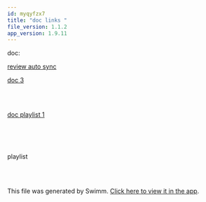 ```yaml
---
id: myqyfzx7
title: "doc links "
file_version: 1.1.2
app_version: 1.9.11
---
```


doc:

[review auto sync ](review-auto-sync.cyfzpp3w.sw.md)

[doc 3 ](doc-3.mjg9bm46.sw.md)

<br/>

<br/>

[doc playlist 1](doc-playlist-1.qib8njmj.sw.md)

<br/>

<br/>

<br/>

playlist

<br/>

<br/>

This file was generated by Swimm. [Click here to view it in the app](https://swimm-web-app.web.app/repos/Z2l0aHViJTNBJTNBTm9hUmVwbyUzQSUzQU5vYW96ZXI=/docs/myqyfzx7).
